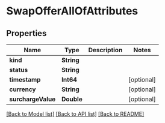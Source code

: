 # SwapOfferAllOfAttributes

## Properties
Name | Type | Description | Notes
------------ | ------------- | ------------- | -------------
**kind** | **String** |  | 
**status** | **String** |  | 
**timestamp** | **Int64** |  | [optional] 
**currency** | **String** |  | [optional] 
**surchargeValue** | **Double** |  | [optional] 

[[Back to Model list]](../README.md#documentation-for-models) [[Back to API list]](../README.md#documentation-for-api-endpoints) [[Back to README]](../README.md)


